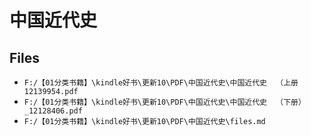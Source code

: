 # 中国近代史

## Files

- `F:/【01分类书籍】\kindle好书\更新10\PDF\中国近代史\中国近代史  （上册12139954.pdf`
- `F:/【01分类书籍】\kindle好书\更新10\PDF\中国近代史\中国近代史  （下册）_12128406.pdf`
- `F:/【01分类书籍】\kindle好书\更新10\PDF\中国近代史\files.md`

